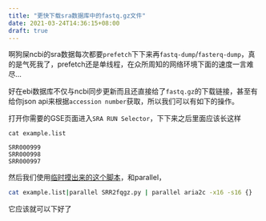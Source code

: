 ```yaml
---
title: "更快下载sra数据库中的fastq.gz文件"
date: 2021-03-24T14:36:15+08:00
draft: true
---
```


啊狗屎ncbi的sra数据每次都要`prefetch`下下来再`fastq-dump`/`fasterq-dump`，真的是气死我了，prefetch还是单线程，在众所周知的网络环境下面的速度一言难尽...

好在ebi数据库不仅与ncbi同步更新而且还直接给了`fastq.gz`的下载链接，甚至有给你json api来根据`accession number`获取，所以我们可以有如下的操作。

<!-- more -->

打开你需要的GSE页面进入`SRA RUN Selector`，下下来之后里面应该长这样
```
cat example.list

SRR000999
SRR000998
SRR000997
```
然后我们使用[临时摸出来的这个脚本](https://gist.github.com/TTTPOB/9c52a1ebd10ee7383bda245663e252a0)，和parallel，
```bash
cat example.list|parallel SRR2fqgz.py | parallel aria2c -x16 -s16 {}
```
它应该就可以下好了

